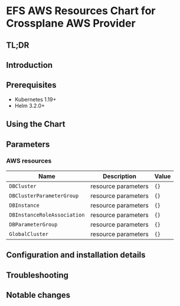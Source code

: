 <!--- app-name: Apache -->

# EFS AWS Resources Chart for Crossplane AWS Provider

## TL;DR

## Introduction

## Prerequisites

- Kubernetes 1.19+
- Helm 3.2.0+

## Using the Chart

## Parameters

### AWS resources

| Name                        | Description         | Value |
| --------------------------- | ------------------- | ----- |
| `DBCluster`                 | resource parameters | `{}`  |
| `DBClusterParameterGroup`   | resource parameters | `{}`  |
| `DBInstance`                | resource parameters | `{}`  |
| `DBInstanceRoleAssociation` | resource parameters | `{}`  |
| `DBParameterGroup`          | resource parameters | `{}`  |
| `GlobalCluster`             | resource parameters | `{}`  |


## Configuration and installation details


## Troubleshooting


## Notable changes
